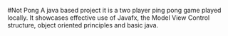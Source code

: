 #Not Pong
A java based project it is a two player ping pong game played locally. It showcases effective use of Javafx, the Model View Control structure, object oriented principles and basic java.

